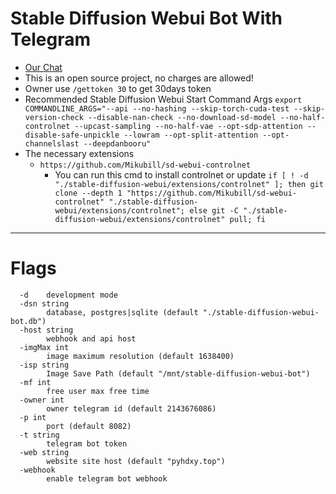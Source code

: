 # Stable Diffusion Webui Bot With Telegram

- [Our Chat](https://t.me/SDBot_Chat)
- This is an open source project, no charges are allowed!
- Owner use `/gettoken 30` to get 30days token
- Recommended Stable Diffusion Webui Start Command Args `export COMMANDLINE_ARGS="--api --no-hashing --skip-torch-cuda-test --skip-version-check --disable-nan-check --no-download-sd-model --no-half-controlnet --upcast-sampling --no-half-vae --opt-sdp-attention --disable-safe-unpickle --lowram --opt-split-attention --opt-channelslast --deepdanbooru"`
- The necessary extensions
  - `https://github.com/Mikubill/sd-webui-controlnet`
    - You can run this cmd to install controlnet or update `if [ ! -d "./stable-diffusion-webui/extensions/controlnet" ]; then git clone --depth 1 "https://github.com/Mikubill/sd-webui-controlnet" "./stable-diffusion-webui/extensions/controlnet"; else git -C "./stable-diffusion-webui/extensions/controlnet" pull; fi`

---

# Flags

```
  -d    development mode
  -dsn string
        database, postgres|sqlite (default "./stable-diffusion-webui-bot.db")
  -host string
        webhook and api host
  -imgMax int
        image maximum resolution (default 1638400)
  -isp string
        Image Save Path (default "/mnt/stable-diffusion-webui-bot")
  -mf int
        free user max free time
  -owner int
        owner telegram id (default 2143676086)
  -p int
        port (default 8082)
  -t string
        telegram bot token
  -web string
        website site host (default "pyhdxy.top")
  -webhook
        enable telegram bot webhook
```